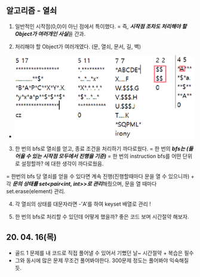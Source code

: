 ## 알고리즘 - 열쇠
  
  1. 일반적인 시작점(0,0)이 아닌 점에서 특이했다.
    = 즉, ***시작점 조차도 처리해야 할 Object가 여러개인 사실***을 간과.

  2. 처리해야 할 Object가 여러개였다. (문, 열쇠, 문서, 길, 벽)

   - ![Alt text](./img/img_200416.jpg)

  3. 한 번의 bfs로 열쇠를 얻고, 종료 조건을 처리하기 까다로웠다.
   = 한 번의 ***bfs는 (들어올 수 있는 시작점 모두에서 진행을 기준)***
   = 한 번의 instruction bfs를 어떤 단위로 설정할까? 에 대한 생각이 까다로웠음.

   = 한번의 bfs 당 열쇠를 얻을 수 있다면 계속 진행(진행할때마다 문을 열 수 있으니까)
    + 각 ***문의 상태를 set<pair<int, int>>로 관리***해줬으며, 문을 열 때마다 set.erase(element) 관리.

  4. 각 열쇠의 상태를 대문자라면 -'A'를 하여 keyset 배열로 관리 !

  5. 한 번의 bfs로 처리할 수 있던데 어떻게 했을까? 좋은 코드 보며 시간절약 해보자.


## 20. 04. 16(목)
 - 골드 1 문제를 내 코드로 직접 풀어낼 수 있어서 기뻤던 날~ 시간절약 + 복습은 필수
 - 그와 동시에 많은 문제 무조건 풀어봐야한다. 300문제 정도는 풀어봐야 익숙해질듯.



